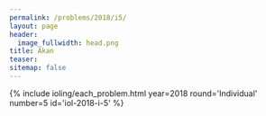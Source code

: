 ```yaml
---
permalink: /problems/2018/i5/
layout: page
header:
  image_fullwidth: head.png
title: Akan
teaser: 
sitemap: false
---
```


{% include ioling/each_problem.html year=2018 round='Individual' number=5 id='iol-2018-i-5' %}